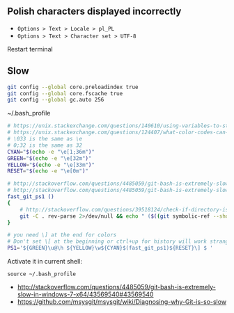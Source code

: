 ## Polish characters displayed incorrectly

- `Options > Text > Locale > pl_PL`
- `Options > Text > Character set > UTF-8`

Restart terminal

## Slow

```bash
git config --global core.preloadindex true
git config --global core.fscache true
git config --global gc.auto 256
```

~/.bash_profile

```bash
# https://unix.stackexchange.com/questions/140610/using-variables-to-store-terminal-color-codes-for-ps1/140618#140618
# https://unix.stackexchange.com/questions/124407/what-color-codes-can-i-use-in-my-ps1-prompt
# \033 is the same as \e
# 0;32 is the same as 32
CYAN="$(echo -e "\e[1;36m")"
GREEN="$(echo -e "\e[32m")"
YELLOW="$(echo -e "\e[33m")"
RESET="$(echo -e "\e[0m")"

# http://stackoverflow.com/questions/4485059/git-bash-is-extremely-slow-in-windows-7-x64/19500237#19500237
# http://stackoverflow.com/questions/4485059/git-bash-is-extremely-slow-in-windows-7-x64/13476961#13476961
fast_git_ps1 ()
{
    # http://stackoverflow.com/questions/39518124/check-if-directory-is-git-repository-without-having-to-cd-into-it/39518382#39518382
    git -C . rev-parse 2>/dev/null && echo " ($((git symbolic-ref --short -q HEAD || git rev-parse -q --short HEAD) 2> /dev/null))"
}

# you need \] at the end for colors
# Don't set \[ at the beginning or ctrl+up for history will work strangely
PS1='${GREEN}\u@\h ${YELLOW}\w${CYAN}$(fast_git_ps1)${RESET}\] $ '
```

Activate it in current shell:

`source ~/.bash_profile`

- http://stackoverflow.com/questions/4485059/git-bash-is-extremely-slow-in-windows-7-x64/43569540#43569540
- https://github.com/msysgit/msysgit/wiki/Diagnosing-why-Git-is-so-slow
